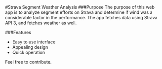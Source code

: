 #Strava Segment Weather Analysis
###Purpose
The purpose of this web app is to analyze segment efforts on Strava and determine if wind was a considerable factor in the performance. The app fetches data using Strava API 3, and fetches weather as well. 

###Features
* Easy to use interface
* Appealing design
* Quick operation

Feel free to contribute.